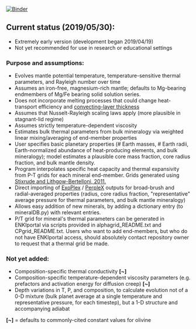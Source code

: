 [![Binder](https://mybinder.org/badge_logo.svg)](https://mybinder.org/v2/gh/camerianm/ExoEvo/master)


## Current status (2019/05/30):
* Extremely early version (development began 2019/04/19)
* Not yet recommended for use in research or educational settings

### Purpose and assumptions:
* Evolves mantle potential temperature, temperature-sensitive thermal parameters, and Rayleigh number over time
* Assumes an iron-free, magnesium-rich mantle; defaults to Mg-bearing endmembers of Mg/Fe bearing solid solution series.
* Does not incorporate melting processes that could change heat-transport efficiency and [convecting-layer thickness](https://doi.org/10.1089/ast.2017.1695)
* Assumes that Nusselt-Rayleigh scaling laws apply (more plausible in stagnant-lid regime)
* Assumes strictly temperature-dependent viscosity
* Estimates bulk thermal parameters from bulk mineralogy via weighted linear mixing/averaging of end-member properties
* User specifies basic planetary properties (# Earth masses, # Earth radii, Earth-normalized abundance of heat-producing elements, and bulk mineralogy); model estimates a plausible core mass fraction, core radius fraction, and bulk mantle density.
* Program interpolates specific heat capacity and thermal expansivity from P-T grids for each mineral end-member. Grids generated using [Stixrude and Lithgow-Bertelloni, 2011.](https://doi.org/10.1111/j.1365-246X.2010.04890.x)
* Direct importing of [ExoPlex](https://github.com/CaymanUnterborn/ExoPlex) / [PerpleX](http://www.perplex.ethz.ch/) outputs for broad-brush and radial-averaged properties (radius, core radius fraction, "representative" average pressure for thermal parameters, and bulk mantle mineralogy) 
* Allows easy addition of new minerals, by adding a dictionary entry (to mineralDB.py) with relevant entries.
* P/T grid for mineral's thermal parameters can be generated in ENKIportal via scripts provided in alphagrid_README.txt and CPgrid_README.txt. Users who want to add end-members, but who do not have ENKIportal access, should absolutely contact repository owner to request that a thermal grid be made.

### Not yet added:
   * Composition-specific thermal conductivity **[~]**
   * Composition-specific temperature-dependent viscosity parameters (e.g. prefactors and activation energy for diffusion creep) **[~]**
   * Depth variations in T, P, and composition, to calculate evolution not of a 0-D mixture (bulk planet average at a single temperature and representative pressure, for each timestep), but a 1-D structure and accompanying adiabat

**[~]** = defaults to commonly-cited constant values for olivine
